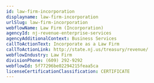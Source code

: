 ```yaml
---
id: law-firm-incorporation
displayname: law-firm-incorporation
urlSlug: law-firm-incorporation
webflowName: Law Firm (Incorporation)
agencyId: nj-revenue-enterprise-services
agencyAdditionalContext: Business Services
callToActionText: Incorporate as a Law Firm
callToActionLink: http://state.nj.us/treasury/revenue/
webflowIndustry: Law Firm
divisionPhone: (609) 292-9292
webflowId: 5f77296be02294215feaa5ca
licenseCertificationClassification: CERTIFICATE
---
```

